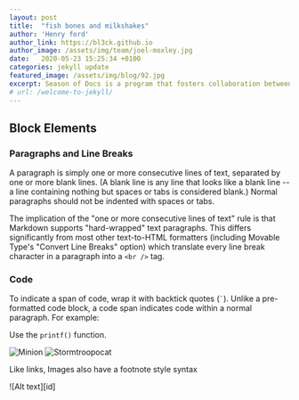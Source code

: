 ```yaml
---
layout: post
title:  "fish bones and milkshakes"
author: 'Henry ford'
author_link: https://bl3ck.github.io
author_image: /assets/img/team/joel-moxley.jpg
date:   2020-05-23 15:25:34 +0100
categories: jekyll update
featured_image: /assets/img/blog/92.jpg
excerpt: Season of Docs is a program that fosters collaboration between technical writers and open source communities to the benefit of both parties. Open source maintainers utilize the writer's technical writing expertise to improve the structure and content of their documentation, while the technical writer is introduced to an open-source community under the guidance of its mentors. Learn more about it on the Google's 
# url: /welcome-to-jekyll/
---
```


## Block Elements

### Paragraphs and Line Breaks

A paragraph is simply one or more consecutive lines of text, separated
by one or more blank lines. (A blank line is any line that looks like a
blank line -- a line containing nothing but spaces or tabs is considered
blank.) Normal paragraphs should not be indented with spaces or tabs.

The implication of the "one or more consecutive lines of text" rule is
that Markdown supports "hard-wrapped" text paragraphs. This differs
significantly from most other text-to-HTML formatters (including Movable
Type's "Convert Line Breaks" option) which translate every line break
character in a paragraph into a `<br />` tag.

### Code

To indicate a span of code, wrap it with backtick quotes (`` ` ``).
Unlike a pre-formatted code block, a code span indicates code within a
normal paragraph. For example:

Use the `printf()` function.


![Minion](https://octodex.github.com/images/minion.png)
![Stormtroopocat](https://octodex.github.com/images/stormtroopocat.jpg "The Stormtroopocat")

Like links, Images also have a footnote style syntax

![Alt text][id]